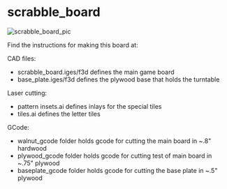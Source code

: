 # scrabble_board

![scrabble_board_pic](board.jpg "CNC Scrabble Board")

Find the instructions for making this board at:



CAD files:
* scrabble_board.iges/f3d defines the main game board
* base_plate.iges/f3d defines the plywood base that holds the turntable

Laser cutting:
* pattern insets.ai defines inlays for the special tiles
* tiles.ai defines the letter tiles 

GCode:
* walnut_gcode folder holds gcode for cutting the main board in ~.8" hardwood
* plywood_gcode folder holds gcode for cutting test of main board in ~.75" plywood
* baseplate_gcode folder holds gcode for cutting the base plate in ~.5" plywood